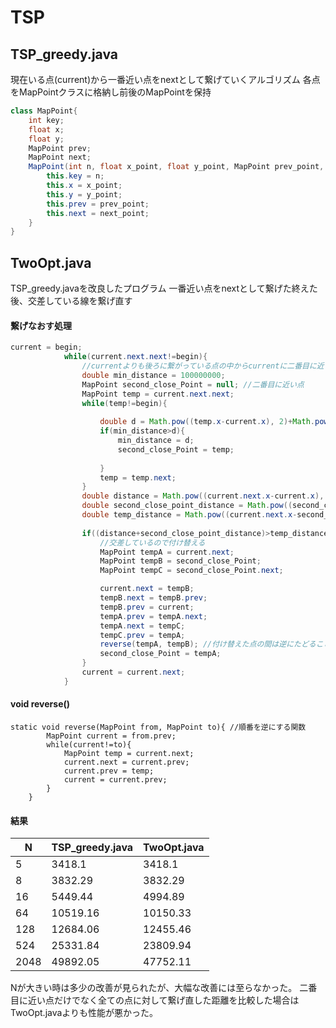 # TSP

## TSP_greedy.java
現在いる点(current)から一番近い点をnextとして繋げていくアルゴリズム
各点をMapPointクラスに格納し前後のMapPointを保持
```java
class MapPoint{
    int key;
    float x;
    float y;
    MapPoint prev;
    MapPoint next;
    MapPoint(int n, float x_point, float y_point, MapPoint prev_point, MapPoint next_point){
        this.key = n;
        this.x = x_point;
        this.y = y_point;
        this.prev = prev_point;
        this.next = next_point;
    }
}
```


## TwoOpt.java
TSP_greedy.javaを改良したプログラム
一番近い点をnextとして繋げた終えた後、交差している線を繋げ直す


#### 繋げなおす処理
```java
current = begin;
            while(current.next.next!=begin){
                //currentよりも後ろに繋がっている点の中からcurrentに二番目に近い点を探す
                double min_distance = 100000000;
                MapPoint second_close_Point = null; //二番目に近い点
                MapPoint temp = current.next.next;
                while(temp!=begin){
                    
                    double d = Math.pow((temp.x-current.x), 2)+Math.pow((temp.y-current.y), 2);
                    if(min_distance>d){
                        min_distance = d;
                        second_close_Point = temp;
    
                    }
                    temp = temp.next;
                }
                double distance = Math.pow((current.next.x-current.x), 2)+Math.pow((current.next.y-current.y), 2); //currentからnextの距離の二乗
                double second_close_point_distance = Math.pow((second_close_Point.next.x-second_close_Point.x), 2)+Math.pow((second_close_Point.next.y-second_close_Point.y), 2); //二番目に近い点とそのnextの距離
                double temp_distance = Math.pow((current.next.x-second_close_Point.next.x), 2)+Math.pow((current.next.y-second_close_Point.next.y), 2)+Math.pow((second_close_Point.x-current.x), 2)+Math.pow((second_close_Point.y-current.y), 2); //付け替えた時の距離
                
                if((distance+second_close_point_distance)>temp_distance){
                    //交差しているので付け替える
                    MapPoint tempA = current.next;
                    MapPoint tempB = second_close_Point;
                    MapPoint tempC = second_close_Point.next;

                    current.next = tempB;
                    tempB.next = tempB.prev;
                    tempB.prev = current;
                    tempA.prev = tempA.next;
                    tempA.next = tempC;
                    tempC.prev = tempA;
                    reverse(tempA, tempB); //付け替えた点の間は逆にたどることになるのでnextとprevを逆にする
                    second_close_Point = tempA;
                }
                current = current.next;
            }
```
#### void reverse()
```
static void reverse(MapPoint from, MapPoint to){ //順番を逆にする関数
        MapPoint current = from.prev;
        while(current!=to){
            MapPoint temp = current.next;
            current.next = current.prev;
            current.prev = temp;
            current = current.prev;
        }
    }
```
#### 結果
|N| TSP_greedy.java | TwoOpt.java |
|----|----|---- 
|5|3418.1| 3418.1 |
|8| 3832.29| 3832.29 |
|16| 5449.44 | 4994.89 |
|64| 10519.16 | 10150.33 |
|128| 12684.06 | 12455.46 |
|524| 25331.84| 23809.94|
|2048| 49892.05| 47752.11 |

Nが大きい時は多少の改善が見られたが、大幅な改善には至らなかった。
二番目に近い点だけでなく全ての点に対して繋げ直した距離を比較した場合はTwoOpt.javaよりも性能が悪かった。


